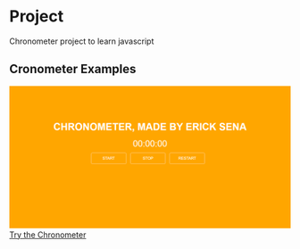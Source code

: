 # Project
 Chronometer project to learn javascript
 
## Cronometer Examples
![Picture of the Chronometer](Screenshots/Home.png)
[Try the Chronometer](link_here)